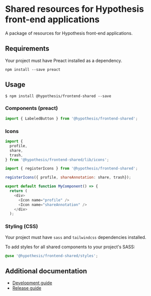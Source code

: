 # Shared resources for Hypothesis front-end applications

A package of resources for Hypothesis front-end applications.

## Requirements

Your project must have Preact installed as a dependency.

`npm install --save preact`

## Usage

```
$ npm install @hypothesis/frontend-shared --save
```

### Components (preact)

```js
import { LabeledButton } from '@hypothesis/frontend-shared';
```

### Icons

```js
import {
  profile,
  share,
  trash,
} from '@hypothesis/frontend-shared/lib/icons';

import { registerIcons } from '@hypothesis/frontend-shared';

registerIcons({ profile, shareAnnotation: share, trash});

export default function MyComponent() => {
  return (
    <div>
      <Icon name="profile" />
      <Icon name="shareAnnotation" />
    </div>
  );
```

### Styling (CSS)

Your project must have `sass` and `tailwindcss` dependencies installed.

To add styles for all shared components to your project's SASS:

```scss
@use '@hypothesis/frontend-shared/styles';
```

## Additional documentation

- [Development guide](docs/developing.md)
- [Release guide](docs/releases.md)
